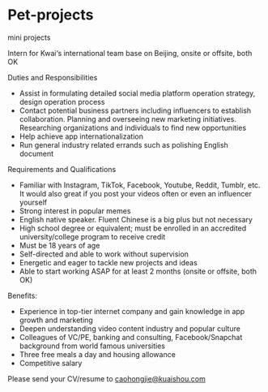 # Pet-projects
mini projects


Intern for Kwai‘s international team
base on Beijing, onsite or offsite, both OK

Duties and Responsibilities

* Assist in formulating detailed social media platform operation strategy, design operation process
* Contact potential business partners including influencers to establish collaboration. Planning and overseeing new marketing initiatives. Researching organizations and individuals to find new opportunities
* Help achieve app internationalization 
* Run general industry related errands such as polishing English document 

Requirements and Qualifications
* Familiar with Instagram, TikTok, Facebook, Youtube, Reddit, Tumblr, etc. It would also great if you post your videos often or even an influencer yourself
* Strong interest in popular memes
* English native speaker. Fluent Chinese is a big plus but not necessary
* High school degree or equivalent; must be enrolled in an accredited university/college program to receive credit
* Must be 18 years of age
* Self-directed and able to work without supervision
* Energetic and eager to tackle new projects and ideas
* Able to start working ASAP for at least 2 months (onsite or offsite, both OK)

Benefits:
* Experience in top-tier internet company and gain knowledge in app growth and marketing
* Deepen understanding video content industry and popular culture
* Colleagues of VC/PE, banking and consulting, Facebook/Snapchat background from world famous universities
* Three free meals a day and housing allowance
* Competitive salary

Please send your CV/resume to caohongjie@kuaishou.com
